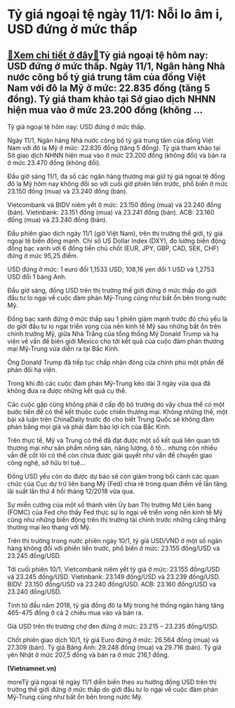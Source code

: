 Tỷ giá ngoại tệ ngày 11/1: Nỗi lo âm ỉ, USD đứng ở mức thấp
===========================================================

[:gift:Xem chi tiết ở đây:gift:](https://hddtvn.com/ty-gia-ngoai-te-ngay-11-1-noi-lo-am-i-usd-dung-o-muc-thap/)Tỷ giá ngoại tệ hôm nay: USD đứng ở mức thấp. Ngày 11/1, Ngân hàng Nhà nước công bố tỷ giá trung tâm của đồng Việt Nam với đô la Mỹ ở mức: 22.835 đồng (tăng 5 đồng). Tỷ giá tham khảo tại Sở giao dịch NHNN hiện mua vào ở mức 23.200 đồng (không …
----------------------------------------------------------------------------------------------------------------------------------------------------------------------------------------------------------------------------------------------------







 






 Tỷ giá ngoại tệ hôm nay: USD đứng ở mức thấp. 


Ngày 11/1, Ngân hàng Nhà nước công bố tỷ giá trung tâm của đồng Việt Nam với đô la Mỹ ở mức: 22.835 đồng (tăng 5 đồng). Tỷ giá tham khảo tại Sở giao dịch NHNN hiện mua vào ở mức 23.200 đồng (không đổi) và bán ra ở mức 23.470 đồng (không đổi).


Đầu giờ sáng 11/1, đa số các ngân hàng thương mại giữ tỷ giá ngoại tệ đồng đô la Mỹ hôm nay không đổi so với cuối giờ phiên liền trước, phổ biến ở mức 23.150 đồng (mua) và 23.240 đồng (bán).


Vietcombank và BIDV niêm yết ở mức: 23.150 đồng (mua) và 23.240 đồng (bán). Vietinbank: 23.151 đồng (mua) và 23.241 đồng (bán). ACB: 23.160 đồng (mua) và 23.240 đồng (bán). 


Đầu phiên giao dịch ngày 11/1 (giờ Việt Nam), trên thị trường thế giới, tỷ giá ngoại tệ biến động mạnh. Chỉ số US Dollar Index (DXY), đo lường biến động đồng bạc xanh với 6 đồng tiền chủ chốt (EUR, JPY, GBP, CAD, SEK, CHF) đứng ở mức 95,25 điểm.


USD đứng ở mức: 1 euro đổi 1,1533 USD; 108,16 yen đổi 1 USD và 1,2753 USD đổi 1 bảng Anh.


Đầu giờ sáng, đồng USD trên thị trường thế giới đứng ở mức thấp do giới đầu tư lo ngại về cuộc đàm phán Mỹ-Trung cũng như bất ổn bên trong nước Mỹ.


Đồng bạc xanh đứng ở mức thấp sau 1 phiên giảm mạnh trước đó chủ yếu là do giới đầu tư lo ngại triển vọng của nền kinh tế Mỹ sau những bất ổn trên chính trường Mỹ, giữa Nhà Trắng của tổng thống Mỹ Donald Trump và hạ viện về vấn đề biên giới Mexico cho tới kết quả của cuộc đàm phán thương mại Mỹ-Trung vừa diễn ra tại Bắc Kinh.


Ông Donald Trump đã tiếp tục chấp nhận đóng cửa chính phủ một phần để phản đối hạ viện.


Trong khi đó các cuộc đàm phán Mỹ-Trung kéo dài 3 ngày vừa qua đã không đưa ra được những kết quả cụ thể.


Các cuộc gặp cũng không phải ở cấp độ bộ trưởng do vậy chưa thể có một bước tiến để có thể kết thuộc cuộc chiến thương mại. Không những thế, một bài xã luận trên ChinaDaily trước đó cho biết Trung Quốc sẽ không đàm phán bằng mọi giá và phải đảm bảo lợi ích của Bắc Kinh. 


Trên thực tế, Mỹ và Trung có thể đã đạt được một số kết quả liên quan tới thương mại như sản phẩm nông sản, năng lượng, ô tô… nhưng còn nhiều vấn đề cốt lõi có thể còn chưa được giải quyết như vấn đề chuyển giao công nghệ, sở hữu trí tuệ…


Đồng USD yếu còn do được dự báo sẽ còn giảm trong bối cảnh các quan chức của Cục dự trữ liên bang Mỹ (Fed) chia rẽ trong quan điểm về lần tăng lãi suất lần thứ 4 hồi tháng 12/2018 vừa qua.


Sự miễn cưỡng của một số thành viên Ủy ban Thị trường Mở Liên bang (FOMC) của Fed cho thấy Fed thực sự lo ngại về triển vọng nền kinh tế Mỹ cũng như những biến động trên thị trường tài chính trước những căng thẳng thương mại leo thang với Mỹ.


Trên thị trường trong nước phiên ngày 10/1, tỷ giá USD/VND ở một số ngân hàng không đổi với phiên liền trước, phổ biến ở mức: 23.155 đồng/USD và 23.245 đồng/USD.


Tới cuối phiên 10/1, Vietcombank niêm yết tỷ giá ở mức: 23.155 đồng/USD và 23.245 đồng/USD. Vietinbank: 23.149 đồng/USD và 23.239 đồng/USD. BIDV: 23.150 đồng/USD và 23.240 đồng/USD. ACB: 23.160 đồng/USD và 23.240 đồng/USD.


Tính từ đầu năm 2018, tỷ giá đồng đô la Mỹ trong hệ thống ngân hàng tăng 465-475 đồng ở cả 2 chiều mua vào và bán ra.


Giá USD trên thị trường chợ đen đứng ở mức: 23.215 – 23.235 đồng/USD.


Chốt phiên giao dịch 10/1, tỷ giá Euro đứng ở mức: 26.564 đồng (mua) và 27.309 (bán). Tỷ giá Bảng Anh: 29.248 đồng (mua) và 29.716 (bán). Tỷ giá yên Nhật ở mức 207,5 đồng và bán ra ở mức 216,1 đồng.






**(Vietnamnet.vn)**



moreTỷ giá ngoại tệ ngày 11/1 diễn biến theo xu hướng đồng USD trên thị trường thế giới đứng ở mức thấp do giới đầu tư lo ngại về cuộc đàm phán Mỹ-Trung cũng như bất ổn bên trong nước Mỹ.

